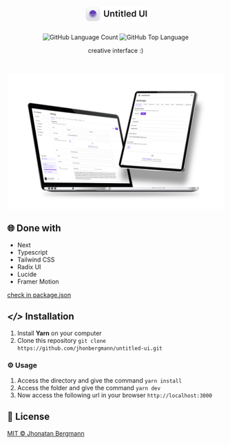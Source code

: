 <h1 align="center">
  <img src="docs/assets/logo.png" alt="logo" >
</h1>

<p align="center">
  <img alt="GitHub Language Count" src="https://img.shields.io/github/languages/count/jhonbergmann/untitled-ui" />
  <img alt="GitHub Top Language" src="https://img.shields.io/github/languages/top/jhonbergmann/untitled-ui" />
</p>

<p align="center">creative interface :)</p>

<br>

<p align="center">
  <img src="docs/assets/illustration.png" alt="illustration" >
</p>

## 🌐 Done with

- Next
- Typescript
- Tailwind CSS
- Radix UI
- Lucide
- Framer Motion

[check in package.json](/package.json)

## **_</>_** Installation

1. Install **Yarn** on your computer
1. Clone this repository `git clone https://github.com/jhonbergmann/untitled-ui.git`

### ⚙️ Usage

1. Access the directory and give the command `yarn install`
1. Access the folder and give the command `yarn dev`
1. Now access the following url in your browser `http://localhost:3000`

## 📝 License

[MIT © Jhonatan Bergmann](https://github.com/jhonbergmann/untitled-ui/blob/main/LICENSE)
